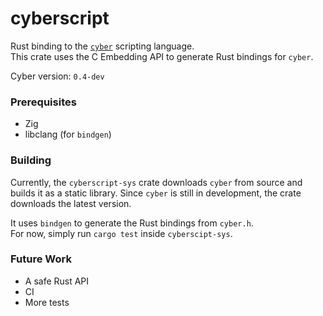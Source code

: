 # cyberscript
Rust binding to the [`cyber`](https://cyberscript.dev/) scripting language.  
This crate uses the C Embedding API to generate Rust bindings for `cyber`.

Cyber version: `0.4-dev`

### Prerequisites
- Zig
- libclang (for `bindgen`)

### Building
Currently, the `cyberscript-sys` crate downloads `cyber` from source and builds it as a static library.
Since `cyber` is still in development, the crate downloads the latest version.

It uses `bindgen` to generate the Rust bindings from `cyber.h`.  
For now, simply run `cargo test` inside `cyberscipt-sys`.

### Future Work
- A safe Rust API
- CI
- More tests
